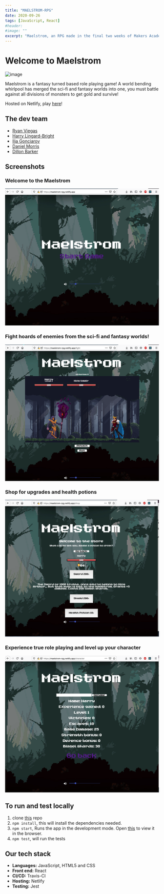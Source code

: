 ```yaml
---
title: "MAELSTROM-RPG"
date: 2020-09-26
tags: [JavaScript, React]
#header:
#image: ""
excerpt: "Maelstrom, an RPG made in the final two weeks of Makers Academy Bootcamp"
---
```


# Welcome to Maelstrom

![image](https://travis-ci.com/dwram/Maelstrom.svg?token=qT72mABNmswyKZFVotqL&branch=master)

Maelstrom is a fantasy turned based role playing game!
A world bending whirlpool has merged the sci-fi and fantasy worlds into one, you must battle against all divisions of monsters to get gold and survive!

Hosted on Netlify, play [here](https://maelstrom-rpg.netlify.app/)!

## The dev team
- [Ryan Viegas](https://github.com/rjkviegas)
- [Harry Lingard-Bright](https://github.com/harrylb14/)
- [Ilja Gonciarov](https://github.com/Gonciarov)
- [Daniel Morris](https://github.com/dwram)
- [Dillon Barker](https://github.com/DillonBarker)

## Screenshots

### Welcome to the Maelstrom
![image](../images/maelstrom/titlepage.png)

### Fight hoards of enemies from the sci-fi and fantasy worlds! 
![image](../images/maelstrom/fight1.png)

### Shop for upgrades and health potions
![image](../images/maelstrom/shop.png)

### Experience true role playing and level up your character
![image](../images/maelstrom/characterscreen.png)

## To run and test locally

1. clone [this](https://github.com/dwram/Maelstrom) repo
2. `npm install`, this will install the dependencies needed.
3. `npm start`, Runs the app in the development mode. Open [this](http://localhost:3000) to view it in the browser.
4. `npm test`, will run the tests

## Our tech stack
- **Languages:** JavaScript, HTML5 and CSS
- **Front end:** React
- **CI/CD:** Travis-CI   
- **Hosting:** Netlify
- **Testing:** Jest

